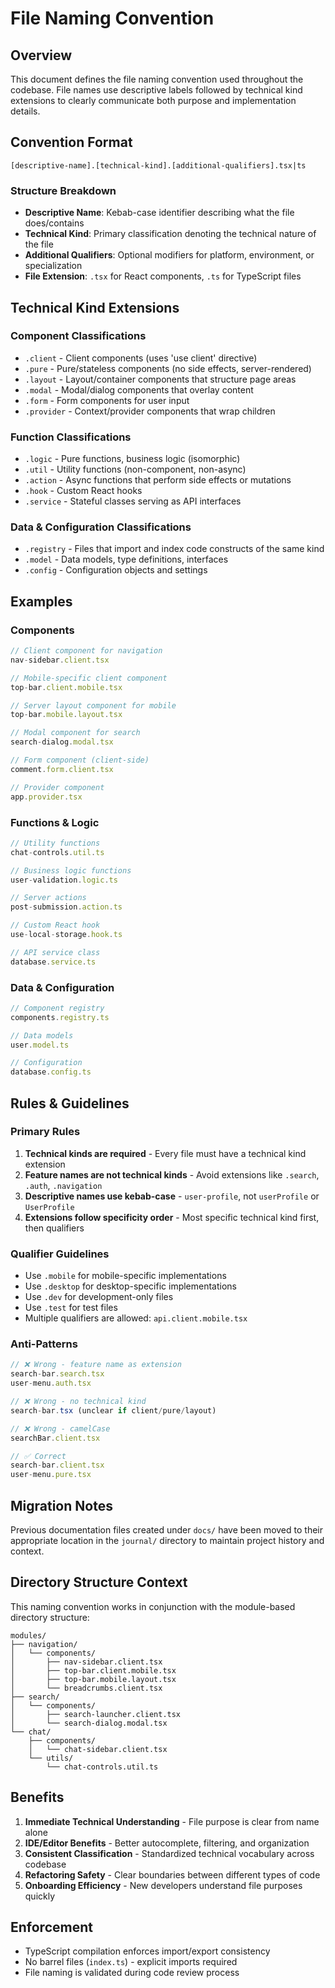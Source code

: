 # File Naming Convention

## Overview
This document defines the file naming convention used throughout the codebase. File names use descriptive labels followed by technical kind extensions to clearly communicate both purpose and implementation details.

## Convention Format

```
[descriptive-name].[technical-kind].[additional-qualifiers].tsx|ts
```

### Structure Breakdown
- **Descriptive Name**: Kebab-case identifier describing what the file does/contains
- **Technical Kind**: Primary classification denoting the technical nature of the file
- **Additional Qualifiers**: Optional modifiers for platform, environment, or specialization
- **File Extension**: `.tsx` for React components, `.ts` for TypeScript files

## Technical Kind Extensions

### Component Classifications
- `.client` - Client components (uses 'use client' directive)
- `.pure` - Pure/stateless components (no side effects, server-rendered)
- `.layout` - Layout/container components that structure page areas
- `.modal` - Modal/dialog components that overlay content
- `.form` - Form components for user input
- `.provider` - Context/provider components that wrap children

### Function Classifications
- `.logic` - Pure functions, business logic (isomorphic)
- `.util` - Utility functions (non-component, non-async)
- `.action` - Async functions that perform side effects or mutations
- `.hook` - Custom React hooks
- `.service` - Stateful classes serving as API interfaces

### Data & Configuration Classifications
- `.registry` - Files that import and index code constructs of the same kind
- `.model` - Data models, type definitions, interfaces
- `.config` - Configuration objects and settings

## Examples

### Components
```typescript
// Client component for navigation
nav-sidebar.client.tsx

// Mobile-specific client component  
top-bar.client.mobile.tsx

// Server layout component for mobile
top-bar.mobile.layout.tsx

// Modal component for search
search-dialog.modal.tsx

// Form component (client-side)
comment.form.client.tsx

// Provider component
app.provider.tsx
```

### Functions & Logic
```typescript
// Utility functions
chat-controls.util.ts

// Business logic functions
user-validation.logic.ts

// Server actions
post-submission.action.ts

// Custom React hook
use-local-storage.hook.ts

// API service class
database.service.ts
```

### Data & Configuration
```typescript
// Component registry
components.registry.ts

// Data models
user.model.ts

// Configuration
database.config.ts
```

## Rules & Guidelines

### Primary Rules
1. **Technical kinds are required** - Every file must have a technical kind extension
2. **Feature names are not technical kinds** - Avoid extensions like `.search`, `.auth`, `.navigation`
3. **Descriptive names use kebab-case** - `user-profile`, not `userProfile` or `UserProfile`
4. **Extensions follow specificity order** - Most specific technical kind first, then qualifiers

### Qualifier Guidelines
- Use `.mobile` for mobile-specific implementations
- Use `.desktop` for desktop-specific implementations  
- Use `.dev` for development-only files
- Use `.test` for test files
- Multiple qualifiers are allowed: `api.client.mobile.tsx`

### Anti-Patterns
```typescript
// ❌ Wrong - feature name as extension
search-bar.search.tsx
user-menu.auth.tsx

// ❌ Wrong - no technical kind
search-bar.tsx (unclear if client/pure/layout)

// ❌ Wrong - camelCase
searchBar.client.tsx

// ✅ Correct
search-bar.client.tsx
user-menu.pure.tsx
```

## Migration Notes

Previous documentation files created under `docs/` have been moved to their appropriate location in the `journal/` directory to maintain project history and context.

## Directory Structure Context

This naming convention works in conjunction with the module-based directory structure:

```
modules/
├── navigation/
│   └── components/
│       ├── nav-sidebar.client.tsx
│       ├── top-bar.client.mobile.tsx
│       ├── top-bar.mobile.layout.tsx
│       └── breadcrumbs.client.tsx
├── search/
│   └── components/
│       ├── search-launcher.client.tsx
│       └── search-dialog.modal.tsx
└── chat/
    ├── components/
    │   └── chat-sidebar.client.tsx
    └── utils/
        └── chat-controls.util.ts
```

## Benefits

1. **Immediate Technical Understanding** - File purpose is clear from name alone
2. **IDE/Editor Benefits** - Better autocomplete, filtering, and organization
3. **Consistent Classification** - Standardized technical vocabulary across codebase
4. **Refactoring Safety** - Clear boundaries between different types of code
5. **Onboarding Efficiency** - New developers understand file purposes quickly

## Enforcement

- TypeScript compilation enforces import/export consistency
- No barrel files (`index.ts`) - explicit imports required
- File naming is validated during code review process
